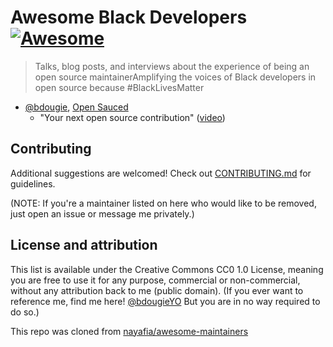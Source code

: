 # Awesome Black Developers [![Awesome](https://awesome.re/badge.svg)](https://awesome.re)
> Talks, blog posts, and interviews about the experience of being an open source maintainerAmplifying the voices of Black developers in open source because #BlackLivesMatter

* [@bdougie](https://github.com/bdougie/), [Open Sauced](https://github.com/open-sauced/open-sauced)
  * "Your next open source contribution" ([video](https://www.youtube.com/watch?v=UzI2Wdl3arE))

## Contributing

Additional suggestions are welcomed! Check out [CONTRIBUTING.md](CONTRIBUTING.md) for guidelines.

(NOTE: If you're a maintainer listed on here who would like to be removed, just open an issue or message me privately.)

## License and attribution
This list is available under the Creative Commons CC0 1.0 License, meaning you are free to use it for any purpose, commercial or non-commercial, without any attribution back to me (public domain). (If you ever want to reference me, find me here! [@bdougieYO](http://twitter.com/bdougieYO) But you are in no way required to do so.)

This repo was cloned from [nayafia/awesome-maintainers](https://github.com/nayafia/awesome-maintainers)
